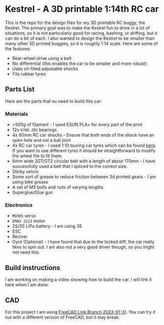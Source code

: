 # Kestrel - A 3D printable 1:14th RC car
 
This is the repo for the design files for my 3D printable RC buggy, the Kestrel. The primary goal was to make the Kestrel fun to drive in a lot of situations, so it is not particularly good for racing, bashing, or drifting, but it can do a bit of each. I also wanted to design the Kestrel to be smaller than many other 3D printed buggies, so it is roughly 1:14 scale. Here are some of the features:
- Rear-wheel drive using a belt
- No differential (this enables the car to be simpler and more robust)
- Uses oil-filled adjustable shocks
- Fits rubber tyres

## Parts List
Here are the parts that ou need to build this car:

### Materials
- ~500g of filament - I used ESUN PLA+ for every part of the print
- 12x `6700-2RS` bearings
- 4x 60mm RC car shocks - Ensure that both ends of the shock have an open hole and not a ball joint
- 4x RC car tyres - I used 1:10 touring car tyres which can be found [here](https://www.amazon.co.uk/gp/product/B0BHDSPXZH/ref=ox_sc_act_title_1?smid=A1N8E4Q081571L&psc=1). If you want to use different tyres it should be straightforward to modify the wheel file to fit them.
- 6mm wide 2GT/GT2 circular belt with a length of about 170mm - I have successfully used a belt that I spliced to the correct size.
- Sticky velcro
- Some sort of grease to reduce friction between 3d printed gears - I am using bike grease
- A set of M3 bolts and nuts of varying lengths
- Superglue/Glue gun

### Electronics
- `MG90S` servo
- `EMAX 2213` motor
- 2S/3S LiPo battery - I am using 3S
- ESC
- Reciver
- Gyro (Optional) - I have found that due to the locked diff, the car really likes to spin out. I am also not a very good driver though, so you might not need this.

## Build instructions
I am working on making a video showing how to build the car. I will link it here when I am done.

## CAD
For this project I am using [FreeCAD Link Branch 2023-01-31](https://github.com/realthunder/FreeCAD/releases/tag/2023.01.31-edge). You can try it out with a different version of FreeCAD, but it may break.
